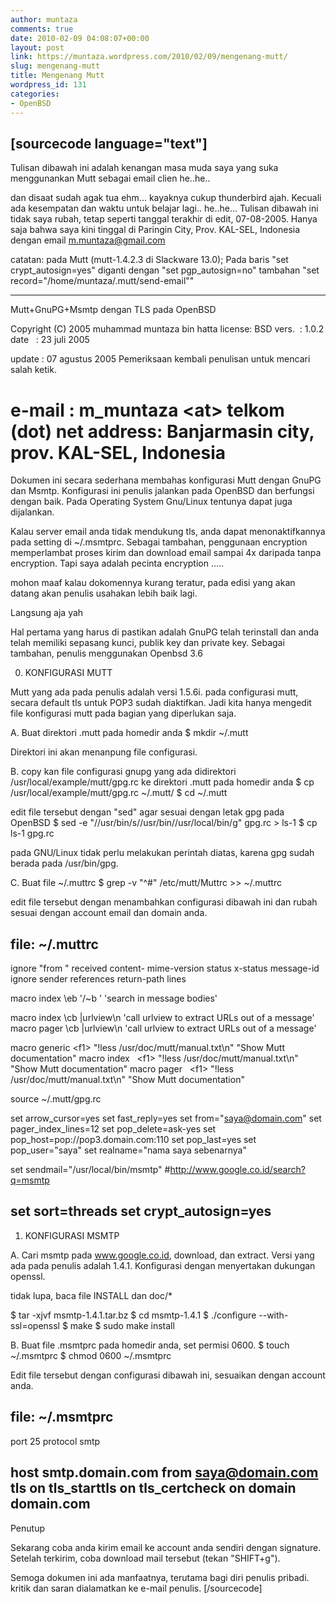 ```yaml
---
author: muntaza
comments: true
date: 2010-02-09 04:08:07+00:00
layout: post
link: https://muntaza.wordpress.com/2010/02/09/mengenang-mutt/
slug: mengenang-mutt
title: Mengenang Mutt
wordpress_id: 131
categories:
- OpenBSD
---
```


[sourcecode language="text"]
--------------
Tulisan dibawah ini adalah kenangan masa muda saya yang suka menggunankan Mutt sebagai email clien he..he..

dan disaat sudah agak tua ehm... kayaknya cukup thunderbird ajah. Kecuali ada kesempatan dan waktu untuk belajar lagi.. he..he... Tulisan dibawah ini tidak saya rubah, tetap seperti tanggal terakhir di edit, 07-08-2005. Hanya
saja bahwa saya kini tinggal di Paringin City, Prov. KAL-SEL, Indonesia dengan email m.muntaza@gmail.com

catatan:
pada Mutt (mutt-1.4.2.3 di Slackware 13.0);
Pada baris "set crypt_autosign=yes" diganti dengan "set pgp_autosign=no"
tambahan "set record="/home/muntaza/.mutt/send-email""

--------------
Mutt+GnuPG+Msmtp dengan TLS pada OpenBSD

Copyright (C) 2005 muhammad muntaza bin hatta
license: BSD
vers.  : 1.0.2
date   : 23 juli 2005

update : 07 agustus 2005
Pemeriksaan kembali penulisan untuk mencari salah ketik.

e-mail : m_muntaza &lt;at&gt; telkom (dot) net
address: Banjarmasin city, prov. KAL-SEL, Indonesia
===============================================================================

Dokumen ini secara sederhana membahas konfigurasi Mutt dengan GnuPG dan Msmtp. Konfigurasi ini penulis jalankan pada OpenBSD dan berfungsi dengan baik. Pada Operating System Gnu/Linux tentunya dapat juga dijalankan.

Kalau server email anda tidak mendukung tls, anda dapat menonaktifkannya pada setting di ~/.msmtprc. Sebagai tambahan, penggunaan encryption memperlambat proses kirim dan download email sampai 4x daripada tanpa encryption. Tapi saya adalah pecinta encryption .....

mohon maaf kalau dokomennya kurang teratur, pada edisi yang akan datang akan penulis usahakan lebih baik lagi.

Langsung aja yah 

Hal pertama yang harus di pastikan adalah GnuPG telah terinstall dan anda telah memiliki sepasang kunci, publik key dan private key. Sebagai tambahan, penulis menggunakan Openbsd 3.6

0. KONFIGURASI MUTT

Mutt yang ada pada penulis adalah versi 1.5.6i. pada configurasi mutt, secara default tls untuk POP3 sudah diaktifkan. Jadi kita hanya mengedit file konfigurasi mutt pada bagian yang diperlukan saja.

A. Buat direktori .mutt pada homedir anda
$ mkdir ~/.mutt

Direktori ini akan menanpung file configurasi.

B. copy kan file configurasi gnupg yang ada didirektori /usr/local/example/mutt/gpg.rc ke direktori .mutt pada homedir anda
$ cp /usr/local/example/mutt/gpg.rc ~/.mutt/
$ cd ~/.mutt

edit file tersebut dengan "sed" agar sesuai dengan letak gpg pada OpenBSD
$ sed -e "/\/usr\/bin/s/\/usr\/bin/\/usr\/local\/bin/g" gpg.rc &gt; ls-1
$ cp ls-1 gpg.rc

pada GNU/Linux tidak perlu melakukan perintah diatas, karena gpg sudah berada pada /usr/bin/gpg.

C. Buat file ~/.muttrc
$ grep -v "^#" /etc/mutt/Muttrc &gt;&gt; ~/.muttrc

edit file tersebut dengan menambahkan configurasi dibawah ini dan rubah sesuai dengan account email dan domain anda.


file: ~/.muttrc
--------------------------------------------------------------------------------
ignore "from " received content- mime-version status x-status message-id
ignore sender references return-path lines

macro index \eb '/~b ' 'search in message bodies'

macro index \cb |urlview\n 'call urlview to extract URLs out of a message'
macro pager \cb |urlview\n 'call urlview to extract URLs out of a message'

macro generic &lt;f1&gt; "!less /usr/doc/mutt/manual.txt\n" "Show Mutt documentation"
macro index   &lt;f1&gt; "!less /usr/doc/mutt/manual.txt\n" "Show Mutt documentation"
macro pager   &lt;f1&gt; "!less /usr/doc/mutt/manual.txt\n" "Show Mutt documentation"

source ~/.mutt/gpg.rc

set arrow_cursor=yes
set fast_reply=yes
set from="saya@domain.com"
set pager_index_lines=12
set pop_delete=ask-yes
set pop_host=pop://pop3.domain.com:110
set pop_last=yes
set pop_user="saya"
set realname="nama saya sebenarnya"

set sendmail="/usr/local/bin/msmtp"
#http://www.google.co.id/search?q=msmtp

set sort=threads
set crypt_autosign=yes
-------------------------------------------------------------------------------



1. KONFIGURASI MSMTP

A. Cari msmtp pada www.google.co.id, download, dan extract. Versi yang ada pada penulis adalah 1.4.1. Konfigurasi dengan menyertakan dukungan openssl.

tidak lupa, baca file INSTALL dan doc/*

$ tar -xjvf msmtp-1.4.1.tar.bz
$ cd msmtp-1.4.1
$ ./configure --with-ssl=openssl
$ make
$ sudo make install

B. Buat file .msmtprc pada homedir anda, set permisi 0600.
$ touch ~/.msmtprc
$ chmod 0600 ~/.msmtprc

Edit file tersebut dengan configurasi dibawah ini, sesuaikan dengan account anda.


file: ~/.msmtprc
------------------------------------
port 25
protocol smtp

host smtp.domain.com
from saya@domain.com
tls on
tls_starttls on
tls_certcheck on
domain domain.com
------------------------------------


Penutup

Sekarang coba anda kirim email ke account anda sendiri dengan signature. Setelah terkirim, coba download mail tersebut (tekan "SHIFT+g").

Semoga dokumen ini ada manfaatnya, terutama bagi diri penulis pribadi. kritik dan saran dialamatkan ke e-mail penulis.
[/sourcecode]
